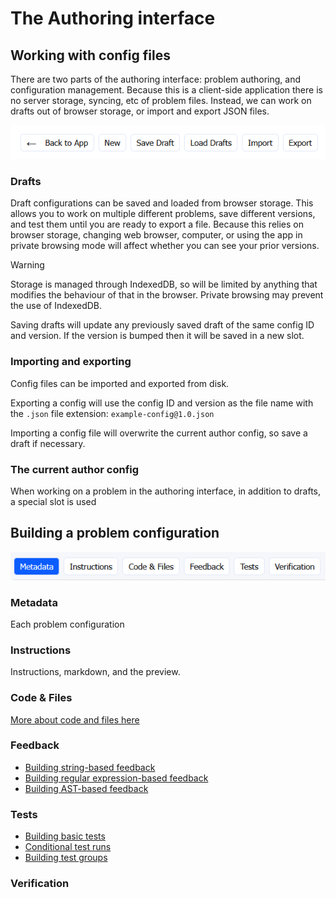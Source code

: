 # The Authoring interface

## Working with config files

There are two parts of the authoring interface: problem authoring, and
configuration management. Because this is a client-side application there
is no server storage, syncing, etc of problem files. Instead, we can
work on drafts out of browser storage, or import and export JSON files.

![Author configuration buttons](img/authoring_configs_buttons.png)

### Drafts

Draft configurations can be saved and loaded from browser storage. This
allows you to work on multiple different problems, save different versions,
and test them until you are ready to export a file. Because this relies on
browser storage, changing web browser, computer, or using the app in private
browsing mode will affect whether you can see your prior versions.

> [!WARNING]
> Storage is managed through IndexedDB, so will be limited by anything
> that modifies the behaviour of that in the browser. Private browsing may
> prevent the use of IndexedDB.

Saving drafts will update any previously saved draft of the same config ID
and version. If the version is bumped then it will be saved in a new slot.

### Importing and exporting

Config files can be imported and exported from disk.

Exporting a config will use the config ID and version as the file name with
the `.json` file extension: `example-config@1.0.json`

Importing a config file will overwrite the current author config, so save
a draft if necessary.

### The current author config

When working on a problem in the authoring interface, in addition to drafts,
a special slot is used

## Building a problem configuration

![Configuration categories](img/authoring_data_buttons.png)

### Metadata
Each problem configuration

### Instructions
Instructions, markdown, and the preview.

### Code & Files
[More about code and files here](code_and_files.md)

### Feedback

- [Building string-based feedback](feedback_string.md)
- [Building regular expression-based feedback](feedback_regex.md)
- [Building AST-based feedback](feedback_ast.md)

### Tests

- [Building basic tests](tests_basics.md)
- [Conditional test runs](tests_conditional_runs.md)
- [Building test groups](tests_groups.md)

### Verification
